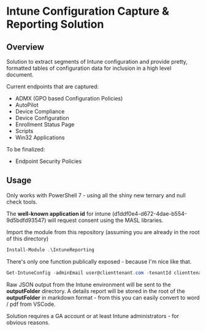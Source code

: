 # Intune Configuration Capture & Reporting Solution

## Overview
Solution to extract segments of Intune configuration and provide pretty, formatted tables of configuration data for inclusion in a high level document.

Current endpoints that are captured:
- ADMX (GPO based Configuration Policies)
- AutoPilot
- Device Compliance
- Device Configuration
- Enrollment Status Page
- Scripts
- Win32 Applications

To be finalized:

- Endpoint Security Policies

## Usage

Only works with PowerShell 7 - using all the shiny new ternary and null check tools.

The **well-known application id** for intune (d1ddf0e4-d672-4dae-b554-9d5bdfd93547) will request consent using the MASL libraries.

Import the module from this repository (assuming you are already in the root of this directory)

``` PowerShell
Install-Module .\IntuneReporting
```

There's only one function publically exposed - because I'm nice like that.

``` PowerShell
Get-IntuneConfig -adminEmail user@clienttenant.com -tenantId clienttenant.com -outputFolder C:\path\to\store\generated\files
```

Raw JSON output from the Intune environment will be sent to the **outputFolder** directory.
A details report will be stored in the root of the **outputFolder** in markdown format - from this you can easily convert to word / pdf from VSCode.

Solution requires a GA account or at least Intune administrators - for obvious reasons.